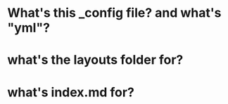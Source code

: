 # What's this _config file? and what's "yml"?


# what's the layouts folder for?


# what's index.md for?